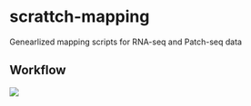 # scrattch-mapping

Genearlized mapping scripts for RNA-seq and Patch-seq data

## Workflow

![](https://github.com/AllenInstitute/peakCallingPipeline/blob/main/schematic.jpg)
